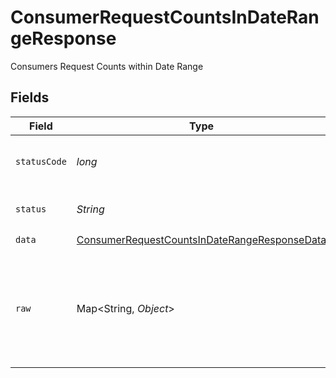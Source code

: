 # ConsumerRequestCountsInDateRangeResponse

Consumers Request Counts within Date Range


## Fields

| Field                                                                                                                   | Type                                                                                                                    | Required                                                                                                                | Description                                                                                                             | Example                                                                                                                 |
| ----------------------------------------------------------------------------------------------------------------------- | ----------------------------------------------------------------------------------------------------------------------- | ----------------------------------------------------------------------------------------------------------------------- | ----------------------------------------------------------------------------------------------------------------------- | ----------------------------------------------------------------------------------------------------------------------- |
| `statusCode`                                                                                                            | *long*                                                                                                                  | :heavy_check_mark:                                                                                                      | HTTP Response Status Code                                                                                               | 200                                                                                                                     |
| `status`                                                                                                                | *String*                                                                                                                | :heavy_check_mark:                                                                                                      | HTTP Response Status                                                                                                    | OK                                                                                                                      |
| `data`                                                                                                                  | [ConsumerRequestCountsInDateRangeResponseData](../../models/components/ConsumerRequestCountsInDateRangeResponseData.md) | :heavy_check_mark:                                                                                                      | N/A                                                                                                                     |                                                                                                                         |
| `raw`                                                                                                                   | Map\<String, *Object*>                                                                                                  | :heavy_minus_sign:                                                                                                      | Raw response from the integration when raw=true query param is provided                                                 |                                                                                                                         |
